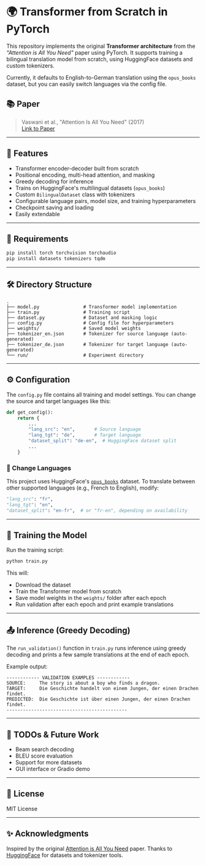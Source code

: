 

# 🌍 Transformer from Scratch in PyTorch

This repository implements the original **Transformer architecture** from the *"Attention is All You Need"* paper using PyTorch. It supports training a bilingual translation model from scratch, using HuggingFace datasets and custom tokenizers. 

Currently, it defaults to English-to-German translation using the `opus_books` dataset, but you can easily switch languages via the config file.

## 📚 Paper
> Vaswani et al., "Attention Is All You Need" (2017)  
> [Link to Paper](https://arxiv.org/abs/1706.03762)

---

## 🚀 Features

- Transformer encoder-decoder built from scratch
- Positional encoding, multi-head attention, and masking
- Greedy decoding for inference
- Trains on HuggingFace's multilingual datasets (`opus_books`)
- Custom `BilingualDataset` class with tokenizers
- Configurable language pairs, model size, and training hyperparameters
- Checkpoint saving and loading
- Easily extendable

---

## 🧾 Requirements

```bash
pip install torch torchvision torchaudio
pip install datasets tokenizers tqdm
````

---

## 🛠 Directory Structure

```
.
├── model.py                # Transformer model implementation
├── train.py                # Training script
├── dataset.py              # Dataset and masking logic
├── config.py               # Config file for hyperparameters
├── weights/                # Saved model weights
├── tokenizer_en.json       # Tokenizer for source language (auto-generated)
├── tokenizer_de.json       # Tokenizer for target language (auto-generated)
└── run/                    # Experiment directory
```

---

## ⚙️ Configuration

The `config.py` file contains all training and model settings. You can change the source and target languages like this:

```python
def get_config():
    return {
        ...
        "lang_src": "en",       # Source language
        "lang_tgt": "de",       # Target language
        "dataset_split": "de-en",  # HuggingFace dataset split
        ...
    }
```

### 🔄 Change Languages

This project uses HuggingFace's [`opus_books`](https://huggingface.co/datasets/opus_books) dataset.
To translate between other supported languages (e.g., French to English), modify:

```python
"lang_src": "fr",
"lang_tgt": "en",
"dataset_split": "en-fr",  # or "fr-en", depending on availability
```

---

## 🧪 Training the Model

Run the training script:

```bash
python train.py
```

This will:

* Download the dataset
* Train the Transformer model from scratch
* Save model weights in the `weights/` folder after each epoch
* Run validation after each epoch and print example translations

---

## 📤 Inference (Greedy Decoding)

The `run_validation()` function in `train.py` runs inference using greedy decoding and prints a few sample translations at the end of each epoch.

Example output:

```
------------ VALIDATION EXAMPLES ------------
SOURCE:     The story is about a boy who finds a dragon.
TARGET:     Die Geschichte handelt von einem Jungen, der einen Drachen findet.
PREDICTED:  Die Geschichte ist über einen Jungen, der einen Drachen findet.
--------------------------------------------
```

---

## 🧠 TODOs & Future Work

* Beam search decoding
* BLEU score evaluation
* Support for more datasets
* GUI interface or Gradio demo

---

## 📜 License

MIT License

---

## ✨ Acknowledgments

Inspired by the original [Attention is All You Need](https://arxiv.org/abs/1706.03762) paper.
Thanks to [HuggingFace](https://huggingface.co/) for datasets and tokenizer tools.
